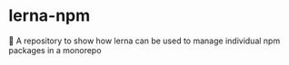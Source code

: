 # lerna-npm
🐉 A repository to show how lerna can be used to manage individual npm packages in a monorepo
